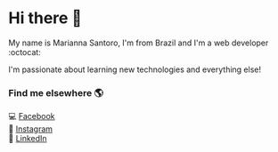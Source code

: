 # Hi there 👋

My name is Marianna Santoro, I'm from Brazil and I'm a web developer :octocat:

I'm passionate about learning new technologies and everything else!

### Find me elsewhere 🌎

:computer: [Facebook](https://www.facebook.com/mariannasantoroc) <br>
📸 [Instagram](https://www.instagram.com/santoro.mari/) <br>
💼 [LinkedIn](https://www.linkedin.com/in/marianna-santoro-19554a1aa/) <br>

